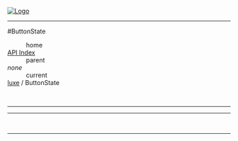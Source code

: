 
[![Logo](../../images/logo.png)](../../index.html)

---

#ButtonState


&emsp;&emsp;&emsp;home   
[API Index](../../api/index.html#luxe)   
&emsp;&emsp;&emsp;parent    
_none_   
&emsp;&emsp;&emsp;current    
[luxe](./) / ButtonState

<br/>

---




---



&nbsp;
&nbsp;
&nbsp;

---  


&nbsp;   
&nbsp;   